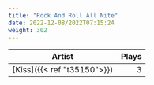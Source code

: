 ```yaml
---
title: "Rock And Roll All Nite"
date: 2022-12-08/2022T07:15:24
weight: 302
---
```




 Artist | Plays 
----- | -----:
[Kiss]({{< ref "t35150">}}) | 3
